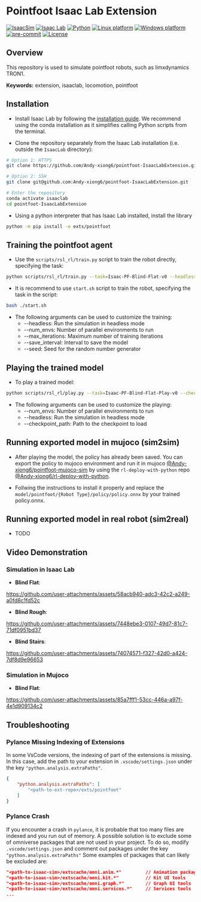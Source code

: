 # Pointfoot Isaac Lab Extension

[![IsaacSim](https://img.shields.io/badge/IsaacSim-4.2.0-silver.svg)](https://docs.omniverse.nvidia.com/isaacsim/latest/overview.html)
[![Isaac Lab](https://img.shields.io/badge/IsaacLab-1.2.0-silver)](https://isaac-sim.github.io/IsaacLab)
[![Python](https://img.shields.io/badge/python-3.10-blue.svg)](https://docs.python.org/3/whatsnew/3.10.html)
[![Linux platform](https://img.shields.io/badge/platform-linux--64-orange.svg)](https://releases.ubuntu.com/20.04/)
[![Windows platform](https://img.shields.io/badge/platform-windows--64-orange.svg)](https://www.microsoft.com/en-us/)
[![pre-commit](https://img.shields.io/badge/pre--commit-enabled-brightgreen?logo=pre-commit&logoColor=white)](https://pre-commit.com/)
[![License](https://img.shields.io/badge/license-MIT-yellow.svg)](https://opensource.org/license/mit)

## Overview

This repository is used to simulate pointfoot robots, such as limxdynamics TRON1.

**Keywords:** extension, isaaclab, locomotion, pointfoot

## Installation

- Install Isaac Lab by following the [installation guide](https://isaac-sim.github.io/IsaacLab/main/source/setup/installation/index.html). We recommend using the conda installation as it simplifies calling Python scripts from the terminal.

- Clone the repository separately from the Isaac Lab installation (i.e. outside the `IsaacLab` directory):

```bash
# Option 1: HTTPS
git clone https://github.com/Andy-xiong6/pointfoot-IsaacLabExtension.git

# Option 2: SSH
git clone git@github.com:Andy-xiong6/pointfoot-IsaacLabExtension.git
```

```bash
# Enter the repository
conda activate isaaclab
cd pointfoot-IsaacLabExtension
```

- Using a python interpreter that has Isaac Lab installed, install the library

```bash
python -m pip install -e exts/pointfoot
```

## Training the pointfoot agent
- Use the `scripts/rsl_rl/train.py` script to train the robot directly, specifying the task:

```bash
python scripts/rsl_rl/train.py --task=Isaac-PF-Blind-Flat-v0 --headless
```

- It is recommend to use `start.sh` script to train the robot, specifying the task in the script:

```bash
bash ./start.sh
```

- The following arguments can be used to customize the training:
    * --headless: Run the simulation in headless mode
    * --num_envs: Number of parallel environments to run
    * --max_iterations: Maximum number of training iterations
    * --save_interval: Interval to save the model
    * --seed: Seed for the random number generator

## Playing the trained model
- To play a trained model:

```bash
python scripts/rsl_rl/play.py --task=Isaac-PF-Blind-Flat-Play-v0 --checkpoint_path=path/to/checkpoint
```

- The following arguments can be used to customize the playing:
    * --num_envs: Number of parallel environments to run
    * --headless: Run the simulation in headless mode
    * --checkpoint_path: Path to the checkpoint to load

## Running exported model in mujoco (sim2sim)
- After playing the model, the policy has already been saved. You can export the policy to mujoco environment and run it in mujoco [@Andy-xiong6/pointfoot-mujoco-sim](https://github.com/Andy-xiong6/pointfoot-mujoco-sim) by using the `rl-deploy-with-python` repo [@Andy-xiong6/rl-deploy-with-python](https://github.com/Andy-xiong6/rl-deploy-with-python).

- Follwing the instructions to install it properly and replace the `model/pointfoot/{Robot Type}/policy/policy.onnx` by your trained policy.onnx.

## Running exported model in real robot (sim2real)
- TODO
## Video Demonstration

### Simulation in Isaac Lab
- **Blind Flat**:

https://github.com/user-attachments/assets/58acb940-adc3-42c2-a249-a0fd8c1fd52c  

- **Blind Rough**:

https://github.com/user-attachments/assets/7448ebe3-0107-49d7-81c7-71df0951bd37

- **Blind Stairs**:

https://github.com/user-attachments/assets/74074571-f327-42d0-a424-7df8d9e96653

### Simulation in Mujoco
- **Blind Flat**:

https://github.com/user-attachments/assets/85a7fff1-53cc-446a-a97f-4e1d909134c2

## Troubleshooting

### Pylance Missing Indexing of Extensions

In some VsCode versions, the indexing of part of the extensions is missing. In this case, add the path to your extension in `.vscode/settings.json` under the key `"python.analysis.extraPaths"`.

```json
{
    "python.analysis.extraPaths": [
        "<path-to-ext-repo>/exts/pointfoot"
    ]
}
```

### Pylance Crash

If you encounter a crash in `pylance`, it is probable that too many files are indexed and you run out of memory.
A possible solution is to exclude some of omniverse packages that are not used in your project.
To do so, modify `.vscode/settings.json` and comment out packages under the key `"python.analysis.extraPaths"`
Some examples of packages that can likely be excluded are:

```json
"<path-to-isaac-sim>/extscache/omni.anim.*"         // Animation packages
"<path-to-isaac-sim>/extscache/omni.kit.*"          // Kit UI tools
"<path-to-isaac-sim>/extscache/omni.graph.*"        // Graph UI tools
"<path-to-isaac-sim>/extscache/omni.services.*"     // Services tools
...
```

